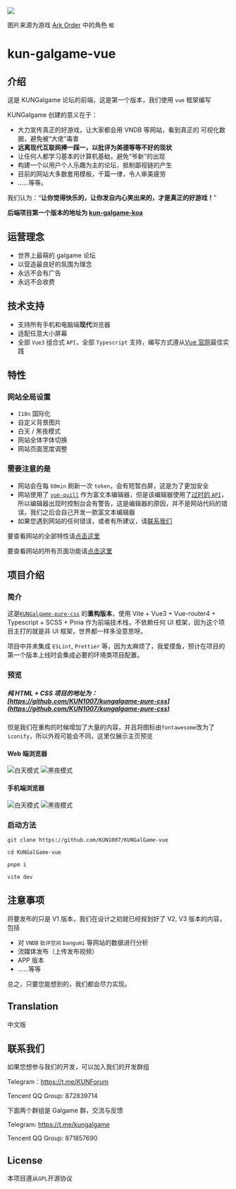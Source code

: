 ![](https://github.com/KUN1007/kun-galgame-vue/blob/layout/src/assets/images/favicon.png)

图片来源为游戏 [Ark Order](https://apps.qoo-app.com/en/app/9593) 中的角色 `鲲`

# kun-galgame-vue



## 介绍

这是 KUNGalgame 论坛的前端，这是第一个版本，我们使用 `vue` 框架编写



KUNGalgame 创建的意义在于：



- 大力宣传真正的好游戏，让大家都会用 VNDB 等网站，看到真正的 可视化数据，避免被“大佬”毒害
- **远离现代互联网捧一踩一，以批评为美德等等不好的现状**
- 让任何人都学习基本的计算机基础，避免“爷新”的出现
- 构建一个以用户个人乐趣为主的论坛，抵制鄙视链的产生
- 目前的网站大多数套用模板，千篇一律，令人审美疲劳
- ......等等。



我们认为：“**让你觉得快乐的，让你发自内心笑出来的，才是真正的好游戏！**”



**后端项目第一个版本的地址为 [kun-galgame-koa](https://github.com/KUN1007/kun-galgame-koa)**



## 运营理念

- 世界上最萌的 galgame 论坛
- 以营造最良好的氛围为理念
- 永远不会有广告
- 永远不会收费



## 技术支持

* 支持所有手机和电脑端**现代**浏览器
* 适配任意大小屏幕
* 全部 `Vue3` 组合式 `API`，全部 `Typescript` 支持，编写方式遵从[Vue 官网](vuejs.org)最佳实践



## 特性

### 网站全局设置

* `I18n` 国际化
* 自定义背景图片
* 白天 / 黑夜模式
* 网站全体字体切换
* 网站页面宽度调整

### 需要注意的是

* 网站会在每 `60min` 刷新一次 `token`，会有短暂白屏，这是为了更加安全
* 网站使用了 [`vue-quill`](https://github.com/vueup/vue-quill) 作为富文本编辑器，但是该编辑器使用了[过时的 `API`](https://github.com/vueup/vue-quill/issues/409)，所以编辑器出现时控制台会有警告，这是编辑器的原因，并不是网站代码的错误，我们之后会自己开发一款富文本编辑器
* 如果您遇到网站的任何错误，或者有所建议，请[联系我们](https://github.com/KUN1007/kun-galgame-vue#Contact)

要查看网站的全部特性请[点击这里](https://github.com/KUN1007/kun-galgame-vue/blob/V1/docs/en/feat.md)

要查看网站的所有页面功能请[点击这里](https://github.com/KUN1007/kun-galgame-vue/blob/V1/docs/en/pages.md)

## 项目介绍

### 简介

这是[`KUNGalgame-pure-css`](https://github.com/KUN1007/kungalgame-pure-css) 的**重构版本**，使用 Vite + Vue3 + Vue-router4 + Typescript + SCSS + Pinia 作为前端技术栈，不依赖任何 UI 框架，因为这个项目主打的就是非 UI 框架，世界都一样多没意思呀。

项目中并未集成 `ESLint`, `Prettier` 等，因为太麻烦了，我爱摸鱼，预计在项目的第一个版本上线时会集成必要的环境类项目配置。

### 预览

##### 纯 HTML + CSS 项目的地址为：[https://github.com/KUN1007/kungalgame-pure-css](https://github.com/KUN1007/kungalgame-pure-css)

但是我们在重构的时候增加了大量的内容，并且将图标由`fontawesome`改为了`iconify`，所以外观可能会不同，这里仅展示主页预览

#### Web 端浏览器
![白天模式](https://github.com/KUN1007/kun-galgame-vue/blob/V1/docs/images/preview.png)
![黑夜模式](https://github.com/KUN1007/kun-galgame-vue/blob/V1/docs/images/preview-dark.png)

#### 手机端浏览器
![白天模式](https://github.com/KUN1007/kun-galgame-vue/blob/V1/docs/images/mobile-preview.png)
![黑夜模式](https://github.com/KUN1007/kun-galgame-vue/blob/V1/docs/images/mobile-preview-dark.png)

### 启动方法

`git clone https://github.com/KUN1007/KUNGalGame-vue`

`cd KUNGalGame-vue`

`pnpm i`

`vite dev`

## 注意事项

将要发布的只是 V1 版本，我们在设计之初就已经规划好了 V2, V3 版本的内容，包括

* 对 `VNDB` `批评空间` `bangumi` 等网站的数据进行分析
* 流媒体发布（上传发布视频）
* APP 版本
* ......等等

总之，只要您能想到的，我们都会尽力实现。



## Translation

中文版

## 联系我们

如果您想参与我们的开发，可以加入我们的开发群组

Telegram：https://t.me/KUNForum

Tencent QQ Group: 872839714

下面两个群组是 Galgame 群，交流与反馈

Telegram: https://t.me/kungalgame

Tencent QQ Group: 871857690

## License

本项目遵从`GPL`开源协议

